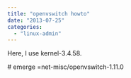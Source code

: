 ```yaml
---
title: "openvswitch howto"
date: "2013-07-25"
categories: 
  - "linux-admin"
---
```


Here, I use kernel-3.4.58.

\# emerge =net-misc/openvswitch-1.11.0
